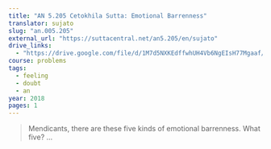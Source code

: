 ```yaml
---
title: "AN 5.205 Cetokhila Sutta: Emotional Barrenness"
translator: sujato
slug: "an.005.205"
external_url: "https://suttacentral.net/an5.205/en/sujato"
drive_links:
  - "https://drive.google.com/file/d/1M7d5NXKEdffwhUH4Vb6NgEIsH77Mgaaf/view?usp=drivesdk"
course: problems
tags:
  - feeling
  - doubt
  - an
year: 2018
pages: 1
---
```


> Mendicants, there are these five kinds of emotional barrenness. What five? …
